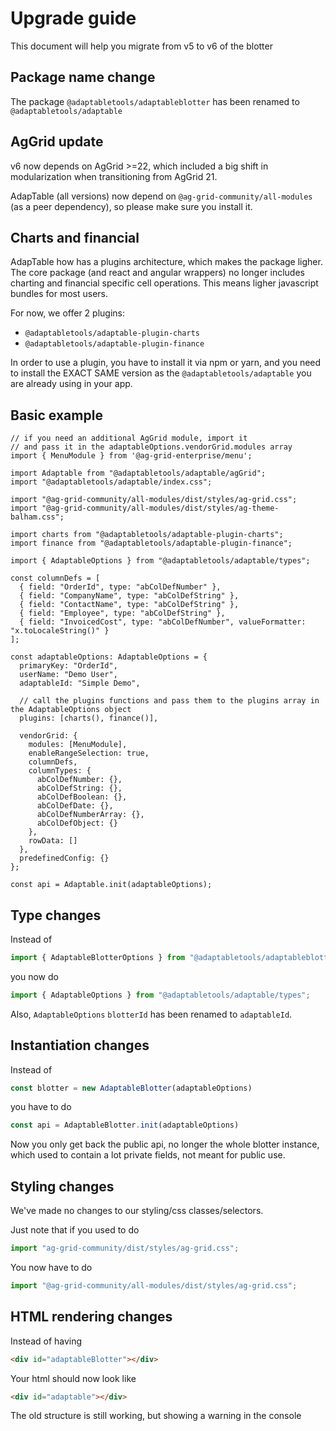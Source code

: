 # Upgrade guide

This document will help you migrate from v5 to v6 of the blotter

## Package name change

The package `@adaptabletools/adaptableblotter` has been renamed to `@adaptabletools/adaptable`

## AgGrid update

v6 now depends on AgGrid >=22, which included a big shift in modularization when transitioning from AgGrid 21.

AdapTable (all versions) now depend on `@ag-grid-community/all-modules` (as a peer dependency), so please make sure you install it.

## Charts and financial

AdapTable how has a plugins architecture, which makes the package ligher. The core package (and react and angular wrappers) no longer includes charting and financial specific cell operations. This means ligher javascript bundles for most users.

For now, we offer 2 plugins:

 * `@adaptabletools/adaptable-plugin-charts`
 * `@adaptabletools/adaptable-plugin-finance`

In order to use a plugin, you have to install it via npm or yarn, and you need to install the EXACT SAME version as the `@adaptabletools/adaptable` you are already using in your app.

## Basic example

```tsx
// if you need an additional AgGrid module, import it
// and pass it in the adaptableOptions.vendorGrid.modules array
import { MenuModule } from '@ag-grid-enterprise/menu';

import Adaptable from "@adaptabletools/adaptable/agGrid";
import "@adaptabletools/adaptable/index.css";

import "@ag-grid-community/all-modules/dist/styles/ag-grid.css";
import "@ag-grid-community/all-modules/dist/styles/ag-theme-balham.css";

import charts from "@adaptabletools/adaptable-plugin-charts";
import finance from "@adaptabletools/adaptable-plugin-finance";

import { AdaptableOptions } from "@adaptabletools/adaptable/types";

const columnDefs = [
  { field: "OrderId", type: "abColDefNumber" },
  { field: "CompanyName", type: "abColDefString" },
  { field: "ContactName", type: "abColDefString" },
  { field: "Employee", type: "abColDefString" },
  { field: "InvoicedCost", type: "abColDefNumber", valueFormatter: "x.toLocaleString()" }
];

const adaptableOptions: AdaptableOptions = {
  primaryKey: "OrderId",
  userName: "Demo User",
  adaptableId: "Simple Demo",

  // call the plugins functions and pass them to the plugins array in the AdaptableOptions object
  plugins: [charts(), finance()],

  vendorGrid: {
    modules: [MenuModule],
    enableRangeSelection: true,
    columnDefs,
    columnTypes: {
      abColDefNumber: {},
      abColDefString: {},
      abColDefBoolean: {},
      abColDefDate: {},
      abColDefNumberArray: {},
      abColDefObject: {}
    },
    rowData: []
  },
  predefinedConfig: {}
};

const api = Adaptable.init(adaptableOptions);
```


## Type changes

Instead of 
```ts
import { AdaptableBlotterOptions } from "@adaptabletools/adaptableblotter/types";
```
you now do
```ts
import { AdaptableOptions } from "@adaptabletools/adaptable/types";
```

Also, `AdaptableOptions` `blotterId` has been renamed to `adaptableId`.

## Instantiation changes

Instead of

```ts
const blotter = new AdaptableBlotter(adaptableOptions)
```
you have to do
```ts
const api = AdaptableBlotter.init(adaptableOptions)
```
Now you only get back the public api, no longer the whole blotter instance, which used to contain a lot private fields, not meant for public use.

## Styling changes

We've made no changes to our styling/css classes/selectors.

Just note that if you used to do
```ts
import "ag-grid-community/dist/styles/ag-grid.css";
```
You now have to do
```ts
import "@ag-grid-community/all-modules/dist/styles/ag-grid.css";
```

## HTML rendering changes

Instead of having
```html
<div id="adaptableBlotter"></div>
```
Your html should now look like
```html
<div id="adaptable"></div>
```

The old structure is still working, but showing a warning in the console
